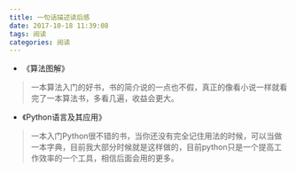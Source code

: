 ```yaml
---
title: 一句话描述读后感
date: 2017-10-18 11:39:08
tags: 阅读
categories: 阅读
---
```


- 《算法图解》 
> 一本算法入门的好书，书的简介说的一点也不假，真正的像看小说一样就看完了一本算法书，多看几遍，收益会更大。
- 《Python语言及其应用》
> 一本入门Python很不错的书，当你还没有完全记住用法的时候，可以当做一本字典，目前我大部分时候就是这样做的，目前python只是一个提高工作效率的一个工具，相信后面会用的更多。

